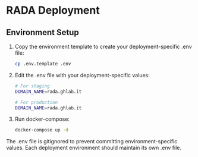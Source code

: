 # RADA Deployment

## Environment Setup

1. Copy the environment template to create your deployment-specific .env file:

   ```bash
   cp .env.template .env
   ```

2. Edit the .env file with your deployment-specific values:

   ```bash
   # For staging
   DOMAIN_NAME=rada.ghlab.it

   # For production
   DOMAIN_NAME=rada.ghlab.it
   ```

3. Run docker-compose:
   ```bash
   docker-compose up -d
   ```

The .env file is gitignored to prevent committing environment-specific values. Each deployment environment should maintain its own .env file.
